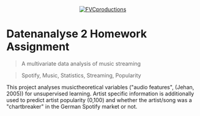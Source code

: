 <p align = "center">

<a href="http://fvcproductions.com">
	<img src="https://avatars1.githubusercontent.com/u/4284691?v=3&s=200" title="FVCproductions" alt="FVCproductions">
</a>
</p>

# Datenanalyse 2 Homework Assignment
> A multivariate data analysis of music streaming

> Spotify, Music, Statistics, Streaming, Popularity

This project analyses musictheoretical variables ("audio features", (Jehan, 2005)) for unsupervised learning. Artist specific information is additionally used to predict artist popularity (0,100) and whether the artist/song was a "chartbreaker" in the German Spotify market or not.
